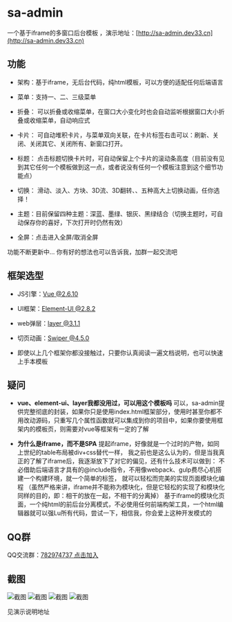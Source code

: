
# sa-admin  

一个基于iframe的多窗口后台模板   ，演示地址：[http://sa-admin.dev33.cn](http://sa-admin.dev33.cn)



## 功能

+ 架构：基于iframe，无后台代码，纯html模板，可以方便的适配任何后端语言

+ 菜单：支持一、二、三级菜单

+ 折叠： 可以折叠或收缩菜单，在窗口大小变化时也会自动监听根据窗口大小折叠或收缩菜单，自动响应式

+ 卡片： 可自动堆积卡片，与菜单双向关联，在卡片标签右击可以：刷新、关闭、关闭其它、关闭所有、新窗口打开。

+ 标题： 点击标题切换卡片时，可自动保留上个卡片的滚动条高度（目前没有见到其它任何一个模板做到这一点，或者说没有任何一个模板注意到这个细节功能点）

+ 切换： 滑动、淡入、方块、3D流、3D翻转、、五种高大上切换动画，任你选择！

+ 主题：目前保留四种主题：深蓝、墨绿、银灰、黑绿结合（切换主题时，可自动保存你的喜好，下次打开时仍然有效）

+ 全屏：点击进入全屏/取消全屏

功能不断更新中... 你有好的想法也可以告诉我，加群一起交流吧


## 框架选型

+ JS引擎：[Vue @2.6.10](https://cn.vuejs.org/)

+ UI框架：[Element-UI @2.8.2](https://element.eleme.cn/#/zh-CN)

+ web弹层：[layer @3.1.1](http://layer.layui.com/)

+ 切页动画：[Swiper @4.5.0](https://www.swiper.com.cn/)

+ 即使以上几个框架你都没接触过，只要你认真阅读一遍文档说明，也可以快速上手本模板

## 疑问
+ **vue、element-ui、layer我都没用过，可以用这个模板吗**
	可以，sa-admin提供完整彻底的封装，如果你只是使用index.html框架部分，使用时甚至你都不用改动源码，只重写几个属性函数就可以集成到你的项目中，如果你要使用框架内的模板页，则需要对vue等框架有一定的了解
	
+ **为什么是iframe，而不是SPA**
	提起iframe，好像就是一个过时的产物，如同上世纪的table布局被div+css替代一样， 我之前也是这么认为的，但是当我真正的了解了iframe后，我逐渐放下了对它的偏见，还有什么技术可以做到： 不必借助后端语言才具有的@include指令，不用像webpack、gulp费尽心机搭建一个构建环境，就一个简单的标签， 就可以轻松而完美的实现页面模块化编程 （虽然严格来讲，iframe并不能称为模块化，但是它轻松的实现了和模块化同样的目的，即：相干的放在一起，不相干的分离掉） 
	基于iframe的模块化页面，一个纯html的前后台分离模式，不必使用任何前端构架工具，一个html编辑器就可以强Lu所有代码，尝试一下，相信我，你会爱上这种开发模式的

## QQ群
QQ交流群：[782974737 点击加入](https://jq.qq.com/?_wv=1027&k=5DHN5Ib)

## 截图

![截图](http://color-test.oss-cn-qingdao.aliyuncs.com/dyc/img/2019/06/25/15614387992091189584865.gif?x-oss-process=style/gif)
![截图](https://images.gitee.com/uploads/images/2019/0515/155507_a1589a57_1766140.png)
![截图](https://images.gitee.com/uploads/images/2019/0525/161705_14945683_1766140.png)
![截图](https://images.gitee.com/uploads/images/2019/0525/161700_a61c10c5_1766140.png)

见演示说明地址


